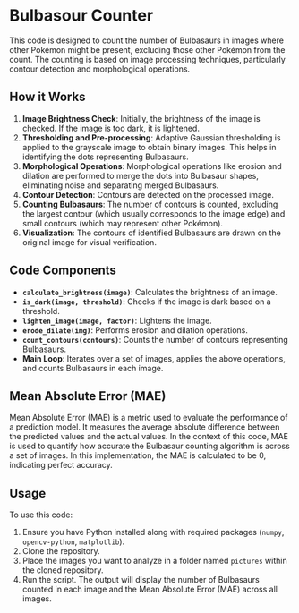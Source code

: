 # Bulbasour Counter

This code is designed to count the number of Bulbasaurs in images where other Pokémon might be present, excluding those other Pokémon from the count. The counting is based on image processing techniques, particularly contour detection and morphological operations.

## How it Works

1. **Image Brightness Check**: Initially, the brightness of the image is checked. If the image is too dark, it is lightened.
2. **Thresholding and Pre-processing**: Adaptive Gaussian thresholding is applied to the grayscale image to obtain binary images. This helps in identifying the dots representing Bulbasaurs.
3. **Morphological Operations**: Morphological operations like erosion and dilation are performed to merge the dots into Bulbasaur shapes, eliminating noise and separating merged Bulbasaurs.
4. **Contour Detection**: Contours are detected on the processed image.
5. **Counting Bulbasaurs**: The number of contours is counted, excluding the largest contour (which usually corresponds to the image edge) and small contours (which may represent other Pokémon).
6. **Visualization**: The contours of identified Bulbasaurs are drawn on the original image for visual verification.

## Code Components

- **`calculate_brightness(image)`**: Calculates the brightness of an image.
- **`is_dark(image, threshold)`**: Checks if the image is dark based on a threshold.
- **`lighten_image(image, factor)`**: Lightens the image.
- **`erode_dilate(img)`**: Performs erosion and dilation operations.
- **`count_contours(contours)`**: Counts the number of contours representing Bulbasaurs.
- **Main Loop**: Iterates over a set of images, applies the above operations, and counts Bulbasaurs in each image.

## Mean Absolute Error (MAE)

Mean Absolute Error (MAE) is a metric used to evaluate the performance of a prediction model. It measures the average absolute difference between the predicted values and the actual values. In the context of this code, MAE is used to quantify how accurate the Bulbasaur counting algorithm is across a set of images. In this implementation, the MAE is calculated to be 0, indicating perfect accuracy.

## Usage

To use this code:

1. Ensure you have Python installed along with required packages (`numpy`, `opencv-python`, `matplotlib`).
2. Clone the repository.
3. Place the images you want to analyze in a folder named `pictures` within the cloned repository.
4. Run the script. The output will display the number of Bulbasaurs counted in each image and the Mean Absolute Error (MAE) across all images.
